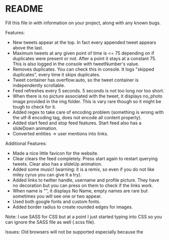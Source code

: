 README
======
Fill this file in with information on your project, along with any known bugs.

Features:
- New tweets appear at the top. In fact every appended tweet appears above the last.
- Maximum tweets at any given point of time is <= 75 depending on if duplicates were present or not. After a point it stays at a constant 75. This is also logged in the console with tweetNumber's value.
- Removes duplicates. You can check this in console. It logs "skipped duplicates", every time it skips duplicates.
- Tweet container has overflow:auto, so the tweet container is independently scrollable.
- Feed refreshes every 5 seconds. 5 seconds is not too long nor too short.
- When there is no picture associated with the tweet, it displays no_photo image provided in the img folder. This is vary rare though so it might be tough to check for it.
- Added regex to take care of encoding problem (something is wrong with the utf-8 encoding tag, does not encode all content properly).
- Added start feed and stop feed features. Start feed also has a slideDown animation. 
- Converted entities -> user mentions into links.

Additional Features:
- Made a nice little favicon for the website.
- Clear clears the feed completely. Press start again to restart querying tweets. Clear also has a slideUp animation.
- Added some music! (warning: it is a remix, so even if you do not like miley cyrus you can give it a try).
- Added links to twitter handle, username and profile picture. They have no decoration but you can press on them to check if the links work.
- When name is "", it displays No Name, empty names are rare but sometimes you will see one or two appear.
- Used both google fonts and custom fonts.
- Added border radius to create rounded edges for images.

Note: 
I use SASS for CSS but at a point I just started typing into CSS so you can ignore the SASS file as well (.scss file).

Issues:
Old browsers will not be supported especially because the <audio> tag was used in HTML.